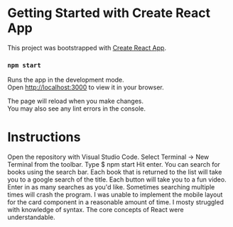 # Getting Started with Create React App

This project was bootstrapped with [Create React App](https://github.com/facebook/create-react-app).

### `npm start`

Runs the app in the development mode.\
Open [http://localhost:3000](http://localhost:3000) to view it in your browser.

The page will reload when you make changes.\
You may also see any lint errors in the console.

# Instructions
Open the repository with Visual Studio Code. Select Terminal -> New Terminal from the toolbar.
Type $ npm start
Hit enter.
You can search for books using the search bar. 
Each book that is returned to the list will take you to a google search of the title.
Each button will take you to a fun video. 
Enter in as many searches as you'd like. Sometimes searching multiple times will crash the program.
I was unable to implement the mobile layout for the card component in a reasonable amount of time.
I mosty struggled with knowledge of syntax. The core concepts of React were understandable.